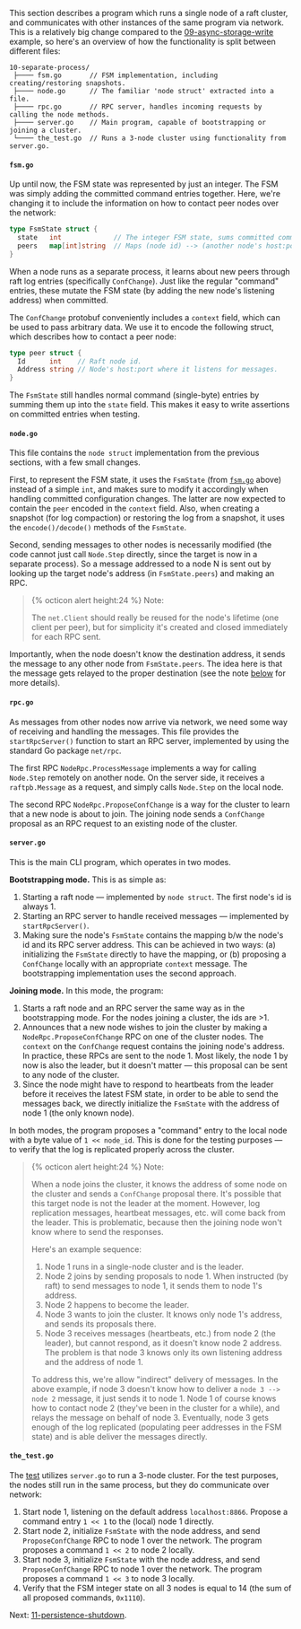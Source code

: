 This section describes a program which runs a single node of a raft cluster, and communicates with other instances of the same program via network. This is a relatively big change compared to the [09-async-storage-write](09-async-storage-write) example, so here's an overview of how the functionality is split between different files:
```
10-separate-process/
 ├──── fsm.go       // FSM implementation, including creating/restoring snapshots.
 ├──── node.go      // The familiar 'node struct' extracted into a file.
 ├──── rpc.go       // RPC server, handles incoming requests by calling the node methods.
 ├──── server.go    // Main program, capable of bootstrapping or joining a cluster.
 └──── the_test.go  // Runs a 3-node cluster using functionality from server.go.
```
#### `fsm.go`
Up until now, the FSM state was represented by just an integer. The FSM was simply adding the committed command entries together. Here, we're changing it to include the information on how to contact peer nodes over the network:
``` go
type FsmState struct {
  state   int             // The integer FSM state, sums committed commands.
  peers   map[int]string  // Maps (node id) --> (another node's host:port).
}
```

When a node runs as a separate process, it learns about new peers through raft log entries (specifically `ConfChange`). Just like the regular "command" entries, these mutate the FSM state (by adding the new node's listening address) when committed.

The `ConfChange` protobuf conveniently includes a `context` field, which can be used to pass arbitrary data. We use it to encode the following struct, which describes how to contact a peer node:
```go
type peer struct {
  Id      int    // Raft node id.
  Address string // Node's host:port where it listens for messages.
}
```

The `FsmState` still handles normal command (single-byte) entries by summing them up into the `state` field. This makes it easy to write assertions on committed entries when testing.
#### `node.go`
This file contains the `node struct` implementation from the previous sections, with a few small changes.

First, to represent the FSM state, it uses the `FsmState` (from [`fsm.go`](#codefsmgocode) above) instead of a simple `int`, and makes sure to modify it accordingly when handling committed configuration changes. The latter are now expected to contain the `peer` encoded in the `context` field. Also, when creating a snapshot (for log compaction) or restoring the log from a snapshot, it uses the `encode()/decode()` methods of the `FsmState`.

Second, sending messages to other nodes is necessarily modified (the code cannot just call `Node.Step` directly, since the target is now in a separate process). So a message addressed to a node N is sent out by looking up the target node's address (in `FsmState.peers`) and making an RPC.

> {% octicon alert height:24 %} Note:
>
> The `net.Client` should really be reused for the node's lifetime (one client per peer), but for simplicity it's created and closed immediately for each RPC sent. 

Importantly, when the node doesn't know the destination address, it sends the message to any other node from `FsmState.peers`. The idea here is that the message gets relayed to the proper destination (see the note [below](#codeservergocode) for more details).
#### `rpc.go`
As messages from other nodes now arrive via network, we need some way of receiving and handling the messages. This file provides the `startRpcServer()` function to start an RPC server, implemented by using the standard Go package `net/rpc`.

The first RPC `NodeRpc.ProcessMessage` implements a way for calling `Node.Step` remotely on another node. On the server side, it receives a `raftpb.Message` as a request, and simply calls `Node.Step` on the local node.

The second RPC `NodeRpc.ProposeConfChange` is a way for the cluster to learn that a new node is about to join. The joining node sends a `ConfChange` proposal as an RPC request to an existing node of the cluster.
#### `server.go`
This is the main CLI program, which operates in two modes.

**Bootstrapping mode.** This is as simple as:
1. Starting a raft node ­— implemented by `node struct`. The first node's id is always 1.
2. Starting an RPC server to handle received messages — implemented by `startRpcServer()`.
3. Making sure the node's `FsmState` contains the mapping b/w the node's id and its RPC server address. This can be achieved in two ways: (a) initializing the `FsmState` directly to have the mapping, or (b) proposing a `ConfChange` locally with an appropriate `context` message. The bootstrapping implementation uses the second approach.

**Joining mode.** In this mode, the program:
1. Starts a raft node and an RPC server the same way as in the bootstrapping mode. For the nodes joining a cluster, the ids are >1.
2. Announces that a new node wishes to join the cluster by making a `NodeRpc.ProposeConfChange` RPC on one of the cluster nodes. The `context` on the `ConfChange` request contains the joining node's address. In practice, these RPCs are sent to the node 1. Most likely, the node 1 by now is also the leader, but it doesn't matter — this proposal can be sent to any node of the cluster.
3. Since the node might have to respond to heartbeats from the leader before it receives the latest FSM state, in order to be able to send the messages back, we directly initialize the `FsmState` with the address of node 1 (the only known node).

In both modes, the program proposes a "command" entry to the local node with a byte value of  `1 << node_id`. This is done for the testing purposes — to verify that the log is replicated properly across the cluster.

> {% octicon alert height:24 %} Note:
>
> When a node joins the cluster, it knows the address of some node on the cluster and sends a `ConfChange` proposal there. It's possible that this target node is not the leader at the moment. However, log replication messages, heartbeat messages, etc. will come back from the leader. This is problematic, because then the joining node won't know where to send the responses.
>
> Here's an example sequence:
>   1. Node 1 runs in a single-node cluster and is the leader.
>   2. Node 2 joins by sending proposals to node 1.
>       When instructed (by raft) to send messages to node 1, it sends them to node 1's address.
>   3. Node 2 happens to become the leader.
>   4. Node 3 wants to join the cluster. It knows only node 1's address, and sends its proposals there.
>   5. Node 3 receives messages (heartbeats, etc.) from node 2 (the leader), but cannot respond, as it doesn't know node 2 address.
>       The problem is that node 3 knows only its own listening address and the address of node 1.
>
> To address this, we're allow "indirect" delivery of messages. In the above example, if node 3 doesn't know how to deliver a `node 3 --> node 2` message, it just sends it to node 1. Node 1 of course knows how to contact node 2 (they've been in the cluster for a while), and relays the message on behalf of node 3. Eventually, node 3 gets enough of the log replicated (populating peer addresses in the FSM state) and is able deliver the messages directly.
#### `the_test.go`
The [test](https://github.com/zvold/using-etcd-io-raft/blob/main/src/10-separate-process/the_test.go) utilizes `server.go` to run a 3-node cluster. For the test purposes, the nodes still run in the same process, but they do communicate over network:
1. Start node 1, listening on the default address `localhost:8866`.
   Propose a command entry `1 << 1` to the (local) node 1 directly.
2. Start node 2, initialize `FsmState` with the node address, and send `ProposeConfChange` RPC to node 1 over the network.
   The program proposes a command `1 << 2` to node 2 locally.
4. Start node 3, initialize `FsmState` with the node address, and send `ProposeConfChange` RPC to node 1 over the network.
   The program proposes a command `1 << 3` to node 3 locally.
5. Verify that the FSM integer state on all 3 nodes is equal to 14 (the sum of all proposed commands, `0x1110`).

Next: [11-persistence-shutdown](11-persistence-shutdown).